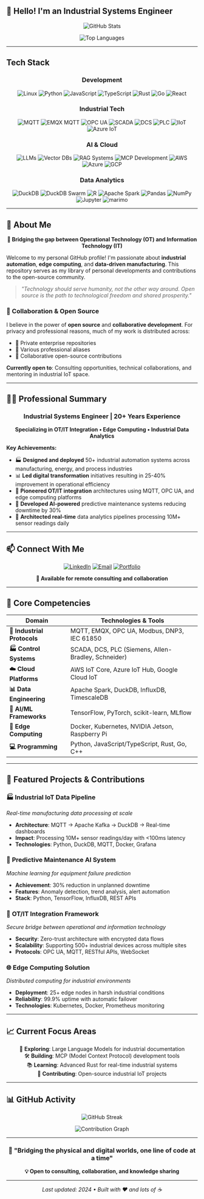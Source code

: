 ## 👋 Hello! I'm an Industrial Systems Engineer

<div align="center">

![GitHub Stats](https://github-readme-stats.vercel.app/api?username=mostrub&show_icons=true&theme=dark&count_private=true)

![Top Languages](https://github-readme-stats.vercel.app/api/top-langs/?username=mostrub&layout=compact&theme=dark)

</div>

---

## Tech Stack

<div align="center">

### Development
![Linux](https://img.shields.io/badge/Linux-FCC624?style=for-the-badge&logo=linux&logoColor=black) 
![Python](https://img.shields.io/badge/Python-80FF80?style=for-the-badge&logo=python&logoColor=black) 
![JavaScript](https://img.shields.io/badge/JavaScript-F7DF1E?style=for-the-badge&logo=javascript&logoColor=black) 
![TypeScript](https://img.shields.io/badge/TypeScript-007ACC?style=for-the-badge&logo=typescript&logoColor=white) 
![Rust](https://img.shields.io/badge/Rust-CE422B?style=for-the-badge&logo=rust&logoColor=white) 
![Go](https://img.shields.io/badge/Go-00ADD8?style=for-the-badge&logo=go&logoColor=white) 
![React](https://img.shields.io/badge/React-61DAFB?style=for-the-badge&logo=react&logoColor=black)

### Industrial Tech
![MQTT](https://img.shields.io/badge/MQTT-FFCA80?style=for-the-badge&logo=mqtt) 
![EMQX MQTT](https://img.shields.io/badge/EMQX_MQTT-FF9580?style=for-the-badge&logo=mqtt) 
![OPC UA](https://img.shields.io/badge/OPC_UA-8AFF80?style=for-the-badge) 
![SCADA](https://img.shields.io/badge/SCADA-9580FF?style=for-the-badge) 
![DCS](https://img.shields.io/badge/DCS-FF80BF?style=for-the-badge) 
![PLC](https://img.shields.io/badge/PLC-80FFEA?style=for-the-badge) 
![IIoT](https://img.shields.io/badge/IIoT-FFFF80?style=for-the-badge) 
![Azure IoT](https://img.shields.io/badge/Azure_IoT-0078D4?style=for-the-badge&logo=microsoft-azure)

### AI & Cloud
![LLMs](https://img.shields.io/badge/LLMs-FF9580?style=for-the-badge) 
![Vector DBs](https://img.shields.io/badge/Vector_DBs-9580FF?style=for-the-badge) 
![RAG Systems](https://img.shields.io/badge/RAG_Systems-FF80BF?style=for-the-badge) 
![MCP Development](https://img.shields.io/badge/MCP_Development-80FFEA?style=for-the-badge) 
![AWS](https://img.shields.io/badge/AWS-FF9900?style=for-the-badge&logo=amazon-aws&logoColor=white) 
![Azure](https://img.shields.io/badge/Azure-0078D4?style=for-the-badge&logo=microsoft-azure&logoColor=white) 
![GCP](https://img.shields.io/badge/GCP-4285F4?style=for-the-badge&logo=google-cloud&logoColor=white)

### Data Analytics
![DuckDB](https://img.shields.io/badge/DuckDB-FFFF80?style=for-the-badge) 
![DuckDB Swarm](https://img.shields.io/badge/DuckDB_Swarm-FFCA80?style=for-the-badge) 
![R](https://img.shields.io/badge/R-276DC3?style=for-the-badge&logo=r&logoColor=white) 
![Apache Spark](https://img.shields.io/badge/Apache_Spark-E25A1C?style=for-the-badge&logo=apache-spark&logoColor=white) 
![Pandas](https://img.shields.io/badge/Pandas-150458?style=for-the-badge&logo=pandas&logoColor=white) 
![NumPy](https://img.shields.io/badge/NumPy-013243?style=for-the-badge&logo=numpy&logoColor=white) 
![Jupyter](https://img.shields.io/badge/Jupyter-F37626?style=for-the-badge&logo=jupyter&logoColor=white) 
![marimo](https://img.shields.io/badge/marimo-80FFEA?style=for-the-badge)

</div>

---

## 🌟 About Me

<div align="center">

**🔌 Bridging the gap between Operational Technology (OT) and Information Technology (IT)**

</div>

Welcome to my personal GitHub profile! I'm passionate about **industrial automation**, **edge computing**, and **data-driven manufacturing**. This repository serves as my library of personal developments and contributions to the open-source community.

> *"Technology should serve humanity, not the other way around. Open source is the path to technological freedom and shared prosperity."*

### 🤝 Collaboration & Open Source
I believe in the power of **open source** and **collaborative development**. For privacy and professional reasons, much of my work is distributed across:
- 🏢 Private enterprise repositories  
- 👤 Various professional aliases  
- 🤝 Collaborative open-source contributions  

**Currently open to**: Consulting opportunities, technical collaborations, and mentoring in industrial IoT space.

---

## 👨‍💼 Professional Summary

<div align="center">

### **Industrial Systems Engineer | 20+ Years Experience**
**Specializing in OT/IT Integration • Edge Computing • Industrial Data Analytics**

</div>

**Key Achievements:**
- 🏭 **Designed and deployed** 50+ industrial automation systems across manufacturing, energy, and process industries
- 📊 **Led digital transformation** initiatives resulting in 25-40% improvement in operational efficiency  
- 🔗 **Pioneered OT/IT integration** architectures using MQTT, OPC UA, and edge computing platforms
- 🤖 **Developed AI-powered** predictive maintenance systems reducing downtime by 30%
- 🎯 **Architected real-time** data analytics pipelines processing 10M+ sensor readings daily

---

## 📫 Connect With Me

<div align="center">

[![LinkedIn](https://img.shields.io/badge/LinkedIn-0077B5?style=for-the-badge&logo=linkedin&logoColor=white)](https://linkedin.com/in/your-profile)
[![Email](https://img.shields.io/badge/Email-D14836?style=for-the-badge&logo=gmail&logoColor=white)](mailto:mostrub@gmail.com)
[![Portfolio](https://img.shields.io/badge/Portfolio-000000?style=for-the-badge&logo=About.me&logoColor=white)](#)

**📍 Available for remote consulting and collaboration**

</div>

---

## 🎯 Core Competencies

<div align="center">

| **Domain** | **Technologies & Tools** |
|------------|--------------------------|
| **🔧 Industrial Protocols** | MQTT, EMQX, OPC UA, Modbus, DNP3, IEC 61850 |
| **🏭 Control Systems** | SCADA, DCS, PLC (Siemens, Allen-Bradley, Schneider) |
| **☁️ Cloud Platforms** | AWS IoT Core, Azure IoT Hub, Google Cloud IoT |
| **📊 Data Engineering** | Apache Spark, DuckDB, InfluxDB, TimescaleDB |
| **🤖 AI/ML Frameworks** | TensorFlow, PyTorch, scikit-learn, MLflow |
| **🔌 Edge Computing** | Docker, Kubernetes, NVIDIA Jetson, Raspberry Pi |
| **💻 Programming** | Python, JavaScript/TypeScript, Rust, Go, C++ |

</div>

---

## 🚀 Featured Projects & Contributions

### 🏭 **Industrial IoT Data Pipeline**
*Real-time manufacturing data processing at scale*
- **Architecture**: MQTT → Apache Kafka → DuckDB → Real-time dashboards
- **Impact**: Processing 10M+ sensor readings/day with <100ms latency
- **Technologies**: Python, DuckDB, MQTT, Docker, Grafana

### 🤖 **Predictive Maintenance AI System**
*Machine learning for equipment failure prediction*
- **Achievement**: 30% reduction in unplanned downtime
- **Features**: Anomaly detection, trend analysis, alert automation
- **Stack**: Python, TensorFlow, InfluxDB, REST APIs

### 🔗 **OT/IT Integration Framework**
*Secure bridge between operational and information technology*
- **Security**: Zero-trust architecture with encrypted data flows
- **Scalability**: Supporting 500+ industrial devices across multiple sites  
- **Protocols**: OPC UA, MQTT, RESTful APIs, WebSocket

### 🌐 **Edge Computing Solution**
*Distributed computing for industrial environments*
- **Deployment**: 25+ edge nodes in harsh industrial conditions
- **Reliability**: 99.9% uptime with automatic failover
- **Technologies**: Kubernetes, Docker, Prometheus monitoring

---

## 📈 Current Focus Areas

<div align="center">

🔬 **Exploring**: Large Language Models for industrial documentation  
🛠️ **Building**: MCP (Model Context Protocol) development tools  
📚 **Learning**: Advanced Rust for real-time industrial systems  
🤝 **Contributing**: Open-source industrial IoT projects  

</div>

---

## 📊 GitHub Activity

<div align="center">

![GitHub Streak](https://github-readme-streak-stats.herokuapp.com/?user=mostrub&theme=dark)

![Contribution Graph](https://github-readme-activity-graph.vercel.app/graph?username=mostrub&theme=react-dark)

</div>

---

<div align="center">

### 🎯 "Bridging the physical and digital worlds, one line of code at a time"

**💡 Open to consulting, collaboration, and knowledge sharing**

---

*Last updated: 2024 • Built with ❤️ and lots of ☕*

</div>
